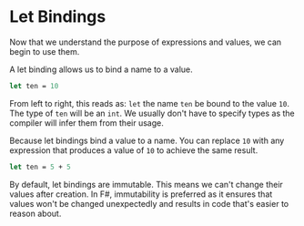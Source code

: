 # Let Bindings

Now that we understand the purpose of expressions and values, we can begin to use them.

A let binding allows us to bind a name to a value.

```fsharp
let ten = 10
```

From left to right, this reads as: `let` the name `ten` be bound to the value `10`.
The type of `ten` will be an `int`.
We usually don't have to specify types as the compiler will infer them from their usage.

Because let bindings bind a value to a name. You can replace `10` with any expression that produces a value of `10` to achieve the same result.

```fsharp
let ten = 5 + 5
```

By default, let bindings are immutable. This means we can't change their values after creation.
In F#, immutability is preferred as it ensures that values won't be changed unexpectedly and
results in code that's easier to reason about.